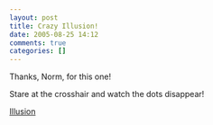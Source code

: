 ```yaml
---
layout: post
title: Crazy Illusion!
date: 2005-08-25 14:12
comments: true
categories: []
---
```

Thanks, Norm, for this one!

Stare at the crosshair and watch the dots disappear!

<a href="http://photos32.flickr.com/37017144_072d69c441_o.gif">Illusion</a>
